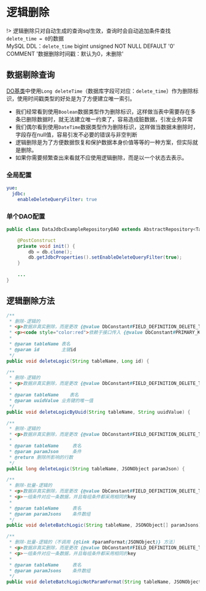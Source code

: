 # 逻辑删除
!> 逻辑删除只对自动生成的查询sql生效，查询时会自动追加条件查找`delete_time = 0`的数据<br>
MySQL DDL：`delete_time` bigint unsigned NOT NULL DEFAULT '0' COMMENT '数据删除时间戳：默认为0，未删除'

## 数据剔除查询
[DO基类](data/jdbc/DO基类.md)中使用`Long deleteTime`（数据库字段可对应：`delete_time`）作为删除标识，使用时间戳类型的好处是为了方便建立唯一索引。
- 我们经常看到使用`Boolean`数据类型作为删除标识，这样做当表中需要存在多条已删除数据时，就无法建立唯一约束了，容易造成脏数据，引发业务异常
- 我们偶尔看到使用`DateTime`数据类型作为删除标识，这样做当数据未删除时，字段存在null值，容易引发不必要的错误与非空判断
- 逻辑删除是为了方便数据恢复和保护数据本身价值等等的一种方案，但实际就是删除。
- 如果你需要频繁查出来看就不应使用逻辑删除，而是以一个状态去表示。

### 全局配置
```yml
yue:
  jdbc:
    enableDeleteQueryFilter: true
```

### 单个DAO配置
```java
public class DataJdbcExampleRepositoryDAO extends AbstractRepository<TableExampleTestDO> {

	@PostConstruct
	private void init() {
		db = db.clone();
		db.getJdbcProperties().setEnableDeleteQueryFilter(true);
	}
	
	...
}
```

## 逻辑删除方法
```java
/**
 * 删除-逻辑的
 * <p>数据非真实删除，而是更改 {@value DbConstant#FIELD_DEFINITION_DELETE_TIME} 字段值为时间戳，代表数据已删除
 * <p><code style="color:red">依赖于接口传入 {@value DbConstant#PRIMARY_KEY} 参数时慎用此方法</code>，避免有序主键被遍历风险，造成数据越权行为。推荐使用 {@link #deleteLogicByUuid(String, String)}</p>
 * 
 * @param tableName	表名
 * @param id     	主键id
 */
public void deleteLogic(String tableName, Long id) {

/**
 * 删除-逻辑的
 * <p>数据非真实删除，而是更改 {@value DbConstant#FIELD_DEFINITION_DELETE_TIME} 字段值为时间戳，代表数据已删除
 *
 * @param tableName    表名
 * @param uuidValue 业务键的唯一值
 */
public void deleteLogicByUuid(String tableName, String uuidValue) {

/**
 * 删除-逻辑的
 * <p>数据非真实删除，而是更改 {@value DbConstant#FIELD_DEFINITION_DELETE_TIME} 字段值为时间戳，代表数据已删除
 * 
 * @param tableName		表名
 * @param paramJson		条件
 * @return 删除所影响的行数
 */
public long deleteLogic(String tableName, JSONObject paramJson) {

/**
 * 删除-批量-逻辑的
 * <p>数据非真实删除，而是更改 {@value DbConstant#FIELD_DEFINITION_DELETE_TIME} 字段值为时间戳，代表数据已删除
 * <p>一组条件对应一条数据，并且每组条件都采用相同的key
 * 
 * @param tableName		表名
 * @param paramJsons	条件数组
 */
public void deleteBatchLogic(String tableName, JSONObject[] paramJsons) {

/**
 * 删除-批量-逻辑的（不调用 {@link #paramFormat(JSONObject)} 方法）
 * <p>数据非真实删除，而是更改 {@value DbConstant#FIELD_DEFINITION_DELETE_TIME} 字段值为时间戳，代表数据已删除
 * <p>一组条件对应一条数据，并且每组条件都采用相同的key
 *
 * @param tableName		表名
 * @param paramJsons	条件数组
 */
public void deleteBatchLogicNotParamFormat(String tableName, JSONObject[] paramJsons) {
```